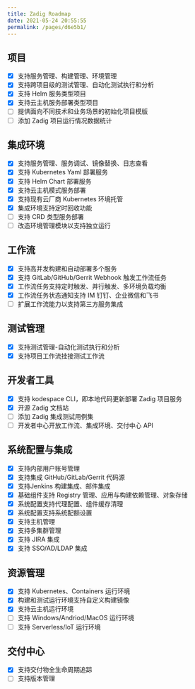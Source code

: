 ```yaml
---
title: Zadig Roadmap
date: 2021-05-24 20:55:55
permalink: /pages/d6e5b1/
---
```

## 项目
- [x] 支持服务管理、构建管理、环境管理
- [x] 支持跨项目级的测试管理、自动化测试执行和分析
- [x] 支持 Helm 服务类型项目
- [x] 支持云主机服务部署类型项目
- [ ] 提供面向不同技术和业务场景的初始化项目模版
- [ ] 添加 Zadig 项目运行情况数据统计
## 集成环境
- [x] 支持服务管理、服务调试、镜像替换、日志查看
- [x] 支持 Kubernetes Yaml 部署服务
- [x] 支持 Helm Chart 部署服务
- [x] 支持云主机模式服务部署
- [x] 支持现有云厂商 Kubernetes 环境托管
- [x] 集成环境支持定时回收功能
- [ ] 支持 CRD 类型服务部署
- [ ] 改造环境管理模块以支持独立运行
## 工作流
- [x] 支持高并发构建和自动部署多个服务
- [x] 支持 GitLab/GitHub/Gerrit Webhook 触发工作流任务
- [x] 工作流任务支持定时触发、并行触发、多环境负载均衡
- [x] 工作流任务状态通知支持 IM 钉钉、企业微信和飞书
- [ ] 扩展工作流能力以支持第三方服务集成
## 测试管理
- [x] 支持测试管理-自动化测试执行和分析
- [x] 支持项目工作流挂接测试工作流
## 开发者工具
- [x] 支持 kodespace CLI，即本地代码更新部署 Zadig 项目服务
- [x] 开源 Zadig 文档站
- [ ] 添加 Zadig 集成测试用例集
- [ ] 开发者中心开放工作流、集成环境、交付中心 API
## 系统配置与集成
- [x] 支持内部用户账号管理
- [x] 支持集成 GitHub/GitLab/Gerrit 代码源
- [x] 支持Jenkins 构建集成、邮件集成
- [x] 基础组件支持 Registry 管理、应用与构建依赖管理、对象存储
- [x] 系统配置支持代理配置、组件缓存清理
- [x] 系统配置支持系统配额设置
- [x] 支持主机管理
- [x] 支持多集群管理
- [x] 支持 JIRA 集成
- [x] 支持 SSO/AD/LDAP 集成
## 资源管理
- [x] 支持 Kubernetes、Containers 运行环境
- [x] 构建和测试运行环境支持自定义构建镜像
- [x] 支持云主机运行环境
- [ ] 支持 Windows/Andriod/MacOS 运行环境
- [ ] 支持 Serverless/IoT 运行环境
## 交付中心
- [x] 支持交付物全生命周期追踪
- [ ] 支持版本管理
